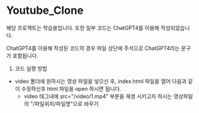 # Youtube_Clone

해당 프로젝트는 학습용입니다. 또한 일부 코드는 ChatGPT4를 이용해 작성되었습니다.

ChatGPT4를 이용해 작성된 코드의 경우 파일 상단에 주석으로 ChatGPT4라는 문구가 포함됩니다.

1. 코드 실행 방법

- video 폴더에 원하시는 영상 파일을 넣으신 후, index.html 파일을 열어 다음과 같이 수정하신후 html 파일을 open 하시면 됩니다.
  * video 태그내에 src="/video/1.mp4" 부분을 재생 시키고자 하시는 영상파일의 "/파일위치/파일명"으로 바꾸기
